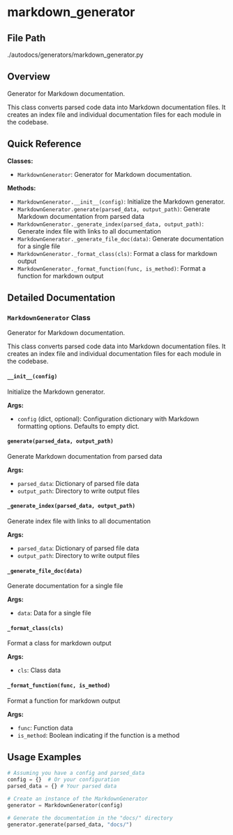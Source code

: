 # markdown\_generator

## File Path

./autodocs/generators/markdown\_generator.py

## Overview

Generator for Markdown documentation.

This class converts parsed code data into Markdown documentation files. It creates an index file and individual documentation files for each module in the codebase.

## Quick Reference

**Classes:**

*   `MarkdownGenerator`: Generator for Markdown documentation.

**Methods:**

*   `MarkdownGenerator.__init__(config)`: Initialize the Markdown generator.
*   `MarkdownGenerator.generate(parsed_data, output_path)`: Generate Markdown documentation from parsed data
*   `MarkdownGenerator._generate_index(parsed_data, output_path)`: Generate index file with links to all documentation
*   `MarkdownGenerator._generate_file_doc(data)`: Generate documentation for a single file
*   `MarkdownGenerator._format_class(cls)`: Format a class for markdown output
*   `MarkdownGenerator._format_function(func, is_method)`: Format a function for markdown output

## Detailed Documentation

### `MarkdownGenerator` Class

Generator for Markdown documentation.

This class converts parsed code data into Markdown documentation files. It creates an index file and individual documentation files for each module in the codebase.

#### `__init__(config)`

Initialize the Markdown generator.

**Args:**

*   `config` (dict, optional): Configuration dictionary with Markdown formatting options. Defaults to empty dict.

#### `generate(parsed_data, output_path)`

Generate Markdown documentation from parsed data

**Args:**

*   `parsed_data`: Dictionary of parsed file data
*   `output_path`: Directory to write output files

#### `_generate_index(parsed_data, output_path)`

Generate index file with links to all documentation

**Args:**

*   `parsed_data`: Dictionary of parsed file data
*   `output_path`: Directory to write output files

#### `_generate_file_doc(data)`

Generate documentation for a single file

**Args:**

*   `data`: Data for a single file

#### `_format_class(cls)`

Format a class for markdown output

**Args:**

*   `cls`: Class data

#### `_format_function(func, is_method)`

Format a function for markdown output

**Args:**

*   `func`: Function data
*   `is_method`: Boolean indicating if the function is a method

## Usage Examples

```python
# Assuming you have a config and parsed_data
config = {}  # Or your configuration
parsed_data = {} # Your parsed data

# Create an instance of the MarkdownGenerator
generator = MarkdownGenerator(config)

# Generate the documentation in the "docs/" directory
generator.generate(parsed_data, "docs/")
```